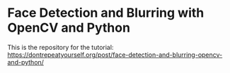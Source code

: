 # Face Detection and Blurring with OpenCV and Python

This is the repository for the tutorial: https://dontrepeatyourself.org/post/face-detection-and-blurring-opencv-and-python/
